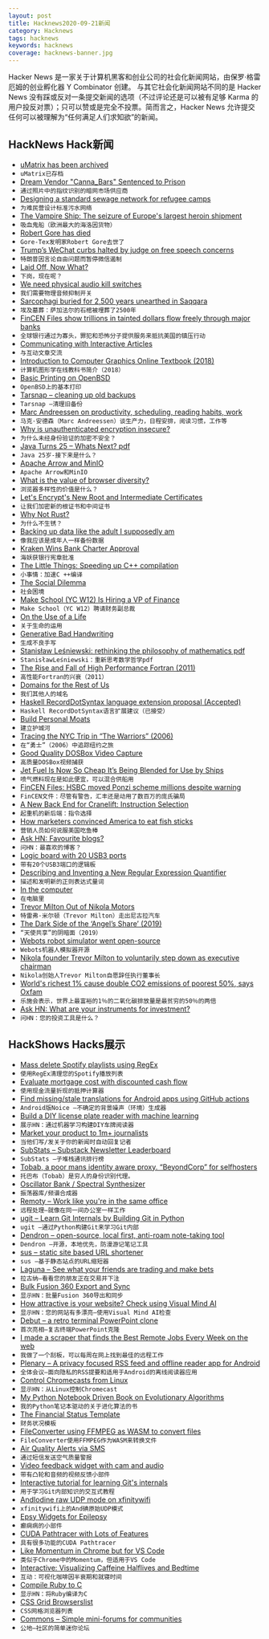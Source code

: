 ```yaml
---
layout: post
title: Hacknews2020-09-21新闻
category: Hacknews
tags: hacknews
keywords: hacknews
coverage: hacknews-banner.jpg
---
```


Hacker News 是一家关于计算机黑客和创业公司的社会化新闻网站，由保罗·格雷厄姆的创业孵化器 Y Combinator 创建。
与其它社会化新闻网站不同的是 Hacker News 没有踩或反对一条提交新闻的选项（不过评论还是可以被有足够 Karma 的用户投反对票）；只可以赞或是完全不投票。简而言之，Hacker News 允许提交任何可以被理解为“任何满足人们求知欲”的新闻。

## HackNews Hack新闻


- [uMatrix has been archived](https://github.com/gorhill/uMatrix)
- `uMatrix已存档`
- [Dream Vendor "Canna_Bars" Sentenced to Prison](https://darknetlive.com/post/dream-vendor-canna-bars-sentenced-to-prison/)
- `通过照片中的指纹识别的暗网市场供应商`
- [Designing a standard sewage network for refugee camps](https://monacivilengineering.blogspot.com/2020/09/standard-sewage-network-for-refugee.html)
- `为难民营设计标准污水网络`
- [The Vampire Ship: The seizure of Europe's largest heroin shipment](https://newrepublic.com/article/159252/vampire-ship)
- `吸血鬼船（欧洲最大的海洛因货物）`
- [Robert Gore has died](https://www.bbc.com/news/world-us-canada-54224405)
- `Gore-Tex发明家Robert Gore去世了`
- [Trump’s WeChat curbs halted by judge on free speech concerns](https://www.bloomberg.com/news/articles/2020-09-20/trump-s-wechat-prohibition-in-u-s-put-on-hold-by-judge)
- `特朗普因言论自由问题而暂停微信遏制`
- [Laid Off, Now What?](https://bharathpbhat.github.io/2020/09/19/laid-off-now-what.html)
- `下岗，现在呢？`
- [We need physical audio kill switches](https://rubenerd.com/we-need-physical-audio-kill-switches/)
- `我们需要物理音频抑制开关`
- [Sarcophagi buried for 2,500 years unearthed in Saqqara](https://www.bbc.com/news/world-middle-east-54227282)
- `埃及墓葬：萨加法尔的石棺被埋葬了2500年`
- [FinCEN Files show trillions in tainted dollars flow freely through major banks](https://www.icij.org/investigations/fincen-files/global-banks-defy-u-s-crackdowns-by-serving-oligarchs-criminals-and-terrorists/)
- `全球银行通过为寡头，罪犯和恐怖分子提供服务来抵抗美国的镇压行动`
- [Communicating with Interactive Articles](https://distill.pub/2020/communicating-with-interactive-articles/)
- `与互动文章交流`
- [Introduction to Computer Graphics Online Textbook (2018)](http://math.hws.edu/graphicsbook/index.html)
- `计算机图形学在线教科书简介（2018）`
- [Basic Printing on OpenBSD](https://paedubucher.ch/articles/2020-09-20-basic-printing-on-openbsd.html)
- `OpenBSD上的基本打印`
- [Tarsnap – cleaning up old backups](https://dan.langille.org/2020/09/10/tarsnap-cleaning-up-old-backups/)
- `Tarsnap –清理旧备份`
- [Marc Andreessen on productivity, scheduling, reading habits, work](https://a16z.com/2020/09/07/on-productivity-scheduling-reading-habits-marc-andreessen/)
- `马克·安德森（Marc Andreessen）谈生产力，日程安排，阅读习惯，工作等`
- [Why is unauthenticated encryption insecure?](https://cybergibbons.com/reverse-engineering-2/why-is-unauthenticated-encryption-insecure/)
- `为什么未经身份验证的加密不安全？`
- [Java Turns 25 – Whats Next? pdf](https://www.oracle.com/a/ocom/docs/corporate/analystrelations/omdia-java-turns-25.pdf)
- `Java 25岁-接下来是什么？ `
- [Apache Arrow and MinIO](https://blog.min.io/turbocharging-minio-datalakes-with-arrowrdd/)
- `Apache Arrow和MinIO`
- [What is the value of browser diversity?](https://daverupert.com/2020/09/the-value-of-browser-diversity/)
- `浏览器多样性的价值是什么？`
- [Let's Encrypt's New Root and Intermediate Certificates](https://letsencrypt.org/2020/09/17/new-root-and-intermediates.html)
- `让我们加密新的根证书和中间证书`
- [Why Not Rust?](https://matklad.github.io/2020/09/20/why-not-rust.html)
- `为什么不生锈？`
- [Backing up data like the adult I supposedly am](https://magnusson.io/post/backups/)
- `像我应该是成年人一样备份数据`
- [Kraken Wins Bank Charter Approval](https://blog.kraken.com/post/6241/kraken-wyoming-first-digital-asset-bank/)
- `海妖获银行宪章批准`
- [The Little Things: Speeding up C++ compilation](https://codingnest.com/the-little-things-speeding-up-c-compilation/)
- `小事情：加速C ++编译`
- [The Social Dilemma](https://www.thesocialdilemma.com/)
- `社会困境`
- [Make School (YC W12) Is Hiring a VP of Finance](https://www.make.sc/vp-finance)
- `Make School（YC W12）聘请财务副总裁`
- [On the Use of a Life](http://www.daemonology.net/blog/2020-09-20-On-the-use-of-a-life.html)
- `关于生命的运用`
- [Generative Bad Handwriting](https://avinayak.github.io/programming/art/2020/09/18/p5-strokes.html)
- `生成不良手写`
- [Stanisław Leśniewski: rethinking the philosophy of mathematics pdf](https://biblio.ugent.be/publication/4443772/file/4443780.pdf)
- `StanisławLeśniewski：重新思考数学哲学pdf`
- [The Rise and Fall of High Performance Fortran (2011)](https://cacm.acm.org/magazines/2011/11/138217-the-rise-and-fall-of-high-performance-fortran/fulltext)
- `高性能Fortran的兴衰（2011）`
- [Domains for the Rest of Us](https://www.domainsfortherestofus.com/)
- `我们其他人的域名`
- [Haskell RecordDotSyntax language extension proposal (Accepted)](https://github.com/ghc-proposals/ghc-proposals/pull/282)
- `Haskell RecordDotSyntax语言扩展建议（已接受）`
- [Build Personal Moats](https://eriktorenberg.substack.com/p/build-personal-moats)
- `建立护城河`
- [Tracing the NYC Trip in “The Warriors” (2006)](http://www.stonegreasers.com/greaser/conclay.html)
- `在“勇士”（2006）中追踪纽约之旅`
- [Good Quality DOSBox Video Capture](https://susam.in/blog/good-quality-dosbox-video-capture/)
- `高质量DOSBox视频捕获`
- [Jet Fuel Is Now So Cheap It’s Being Blended for Use by Ships](https://www.bloomberg.com/news/articles/2020-09-20/jet-fuel-is-now-so-cheap-it-s-being-blended-for-use-by-ships)
- `喷气燃料现在是如此便宜，可以混合供船用`
- [FinCEN Files: HSBC moved Ponzi scheme millions despite warning](https://www.bbc.com/news/uk-54225572)
- `FinCEN文件：尽管有警告，汇丰还是动用了数百万的庞氏骗局`
- [A New Back End for Cranelift: Instruction Selection](https://cfallin.org/blog/2020/09/18/cranelift-isel-1/)
- `起重机的新后端：指令选择`
- [How marketers convinced America to eat fish sticks](https://thehustle.co/how-marketers-convinced-america-to-eat-fish-sticks/)
- `营销人员如何说服美国吃鱼棒`
- [Ask HN: Favourite blogs?](item?id=24539445)
- `问HN：最喜欢的博客？`
- [Logic board with 20 USB3 ports](https://portwell.com/products/detail.php?CUSTCHAR1=PEB-9783G2AR)
- `带有20个USB3端口的逻辑板`
- [Describing and Inventing a New Regular Expression Quantifier](https://blog.robertelder.org/regular-expression-quantifiers/)
- `描述和发明新的正则表达式量词`
- [In the computer](https://chris-martin.org/2020/in-the-computer)
- `在电脑里`
- [Trevor Milton Out of Nikola Motors](https://www.freightwaves.com/news/breaking-news-trevor-milton-out-of-nikola)
- `特雷弗·米尔顿（Trevor Milton）走出尼古拉汽车`
- [The Dark Side of the ‘Angel’s Share’ (2019)](https://www.atlasobscura.com/articles/what-is-whiskey-fungus)
- `“天使共享”的阴暗面（2019）`
- [Webots robot simulator went open-source](https://github.com/cyberbotics/webots)
- `Webots机器人模拟器开源`
- [Nikola founder Trevor Milton to voluntarily step down as executive chairman](https://www.cnbc.com/2020/09/21/nikola-founder-trevor-milton-to-voluntarily-step-down-as-executive-chairman.html)
- `Nikola创始人Trevor Milton自愿辞任执行董事长`
- [World's richest 1% cause double CO2 emissions of poorest 50%, says Oxfam](https://www.theguardian.com/environment/2020/sep/21/worlds-richest-1-cause-double-co2-emissions-of-poorest-50-says-oxfam)
- `乐施会表示，世界上最富裕的1％的二氧化碳排放量是最贫穷的50％的两倍`
- [Ask HN: What are your instruments for investment?](item?id=24539605)
- `问HN：您的投资工具是什么？`


## HackShows Hacks展示

- [ Mass delete Spotify playlists using RegEx](https://github.com/kabirvirji/spoticlean)
- `使用RegEx清理您的Spotify播放列表`
- [ Evaluate mortgage cost with discounted cash flow](https://www.walletcal.com/)
- `使用现金流量折现的抵押计算器`
- [ Find missing/stale translations for Android apps using GitHub actions](https://github.com/ashutoshgngwr/noice)
- `Android版Noice –不确定的背景噪声（环境）生成器`
- [ Build a DIY license plate reader with machine learning](https://github.com/cortexlabs/cortex/tree/master/examples/tensorflow/license-plate-reader)
- `展示HN：通过机器学习构建DIY车牌阅读器`
- [ Market your product to 1m+ journalists](http://meansheep.com)
- `当他们写/发关于你的新闻时自动回复记者`
- [ SubStats – Substack Newsletter Leaderboard](https://substats.actionably.com/)
- `SubStats –子堆栈通讯排行榜`
- [ Tobab, a poor mans identity aware proxy. “BeyondCorp” for selfhosters](https://github.com/gnur/tobab/)
- `托巴布（Tobab）是穷人的身份识别代理。`
- [ Oscillator Bank / Spectral Synthesizer](https://github.com/grz0zrg/fas)
- `振荡器库/频谱合成器`
- [ Remoty – Work like you're in the same office](https://remoty.dev)
- `远程处理–就像在同一间办公室一样工作`
- [ ugit – Learn Git Internals by Building Git in Python](https://www.leshenko.net/p/ugit/)
- `ugit –通过Python构建Git来学习Git内部`
- [ Dendron – open-source, local first, anti-roam note-taking tool](https://dendron.so)
- `Dendron –开源，本地优先，防漫游记笔记工具`
- [ sus – static site based URL shortener](https://github.com/nkantar/sus)
- `sus –基于静态站点的URL缩短器`
- [ Laguna – See what your friends are trading and make bets](https://withlaguna.com/)
- `拉古纳–看看您的朋友正在交易并下注`
- [ Bulk Fusion 360 Export and Sync](https://github.com/aconz2/Fusion360Exporter)
- `显示HN：批量Fusion 360导出和同步`
- [ How attractive is your website? Check using Visual Mind AI](https://myraah.io/visualmind)
- `显示HN：您的网站有多漂亮–使用Visual Mind AI检查`
- [ Debut – a retro terminal PowerPoint clone](item?id=24526383)
- `首次亮相–复古终端PowerPoint克隆`
- [ I made a scraper that finds the Best Remote Jobs Every Week on the web](https://blog.noicejobs.com/best-remote-jobs-in-the-world-between-sep-11-and-sep-18/)
- `我做了一个刮板，可以每周在网上找到最佳的远程工作`
- [ Plenary – A privacy focused RSS feed and offline reader app for Android](https://play.google.com/store/apps/details?id=com.spians.plenary)
- `全体会议–面向隐私的RSS提要和适用于Android的离线阅读器应用`
- [ Control Chromecasts from Linux](https://github.com/alexdelorenzo/chromecast_mpris)
- `显示HN：从Linux控制Chromecast`
- [ My Python Notebook Driven Book on Evolutionary Algorithms](https://datacrayon.com/posts/search-and-optimisation/practical-evolutionary-algorithms/preface/)
- `我的Python笔记本驱动的关于进化算法的书`
- [ The Financial Status Template](https://jordivillar.com/financial-status/)
- `财务状况模板`
- [ FileConverter using FFMPEG as WASM to convert files](https://fileconverter.digital/)
- `FileConverter使用FFMPEG作为WASM来转换文件`
- [ Air Quality Alerts via SMS](https://github.com/airq-dev/hazebot)
- `通过短信发送空气质量警报`
- [ Video feedback widget with cam and audio](https://howuku.com)
- `带有凸轮和音频的视频反馈小部件`
- [ Interactive tutorial for learning Git's internals](https://docable.cloud/chrisparnin/examples/tutorials/Git.md)
- `用于学习Git内部知识的交互式教程`
- [ AndIodine raw UDP mode on xfinitywifi](https://gitlab.com/Zinnia_Zirconium/andiodine/-/tree/xfinitywifi)
- `xfinitywifi上的And碘原始UDP模式`
- [ Epsy Widgets for Epilepsy](https://www.epsyhealth.com/news/epsy-introduces-new-ios14-widgets)
- `癫痫病的小部件`
- [ CUDA Pathtracer with Lots of Features](https://github.com/jan-van-bergen/GPU-Pathtracer)
- `具有很多功能的CUDA Pathtracer`
- [ Like Momentum in Chrome but for VS Code](https://marketplace.visualstudio.com/items?itemName=activecove.marquee)
- `类似于Chrome中的Momentum，但适用于VS Code`
- [ Interactive: Visualizing Caffeine Halflives and Bedtime](https://observablehq.com/@elibryan/caffeine-simulator)
- `互动：可视化咖啡因半衰期和就寝时间`
- [ Compile Ruby to C](https://github.com/agrafix/rubyspeed)
- `显示HN：将Ruby编译为C`
- [ CSS Grid Browserslist](https://github.com/rafgraph/browserslist-config-css-grid)
- `CSS网格浏览器列表`
- [ Commons – Simple mini-forums for communities](https://www.startcommons.com/634fcf24-7448-4ac3-b393-35f52699dc23)
- `公地–社区的简单迷你论坛`

